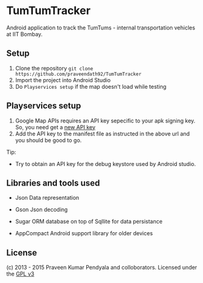 TumTumTracker
=============
Android application to track the TumTums - internal transportation vehicles at IIT Bombay.


Setup
------------------
1. Clone the repository ```git clone https://github.com/praveendath92/TumTumTracker```
2. Import the project into Android Studio
3. Do ```Playservices setup``` if the map doesn't load while testing


Playservices setup
--------------------
1. Google Map APIs requires an API key sepecific to your apk signing key. So, you need get a [new API key][2]
2. Add the API key to the manifest file as instructed in the above url and you should be good to go.

Tip: 
* Try to obtain an API key for the debug keystore used by Android studio.


Libraries and tools used
-------------------
- Json 
		Data representation

- Gson
		Json decoding
		
- Sugar
		ORM database on top of Sqllite for data persistance
		
- AppCompact
		Android support library for older devices


License
----------------------
(c) 2013 - 2015 Praveen Kumar Pendyala and colloborators. 
Licensed under the [GPL v3][1]


[1]: https://tldrlegal.com/license/gnu-general-public-license-v3-%28gpl-3%29
[2]: https://developers.google.com/maps/documentation/android/start#obtain_a_google_maps_api_key

